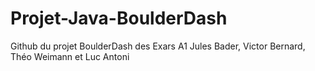 # Projet-Java-BoulderDash
Github du projet BoulderDash des Exars A1 Jules Bader, Victor Bernard, Théo Weimann et Luc Antoni

